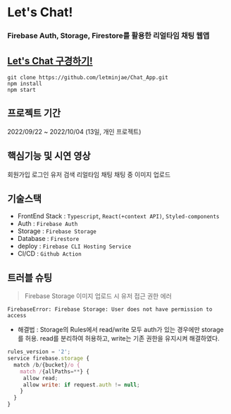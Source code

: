 # Let's Chat!
### Firebase Auth, Storage, Firestore를 활용한 리얼타임 채팅 웹앱

## [**Let's Chat 구경하기!**](https://letschat-f85f0.web.app/)

```
git clone https://github.com/letminjae/Chat_App.git
npm install
npm start
```

## 프로젝트 기간
2022/09/22 ~ 2022/10/04 (13일, 개인 프로젝트)

## 핵심기능 및 시연 영상
회원가입
로그인
유저 검색
리얼타임 채팅
채팅 중 이미지 업로드

## 기술스택
- FrontEnd Stack : `Typescript`, `React(+context API)`, `Styled-components`
- Auth : `Firebase Auth`
- Storage : `Firebase Storage`
- Database : `Firestore`
- deploy : `Firebase CLI Hosting Service`
- CI/CD : `Github Action`

## 트러블 슈팅
> Firebase Storage 이미지 업로드 시 유저 접근 권한 에러
```
FirebaseError: Firebase Storage: User does not have permission to access
```
- 해결법 : Storage의 Rules에서 read/write 모두 auth가 있는 경우에만 storage를 허용. read를 분리하여 허용하고, write는 기존 권한을 유지시켜 해결하였다.
```js
rules_version = '2';
service firebase.storage {
  match /b/{bucket}/o {
    match /{allPaths=**} {
     allow read;
     allow write: if request.auth != null;
    }
  }
}
```
